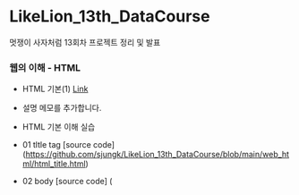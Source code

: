 # LikeLion_13th_DataCourse
멋쟁이 사자처럼 13회차 프로젝트 정리 및 발표


### 웹의 이해 - HTML
  * HTML 기본(1) [Link](https://git-scm.com/)
  * 설명 메모를 추가합니다.

  * HTML 기본 이해 실습
  * 01 tltle tag [source code] (https://github.com/sjungk/LikeLion_13th_DataCourse/blob/main/web_html/html_title.html)
  * 02 body [source code] (
